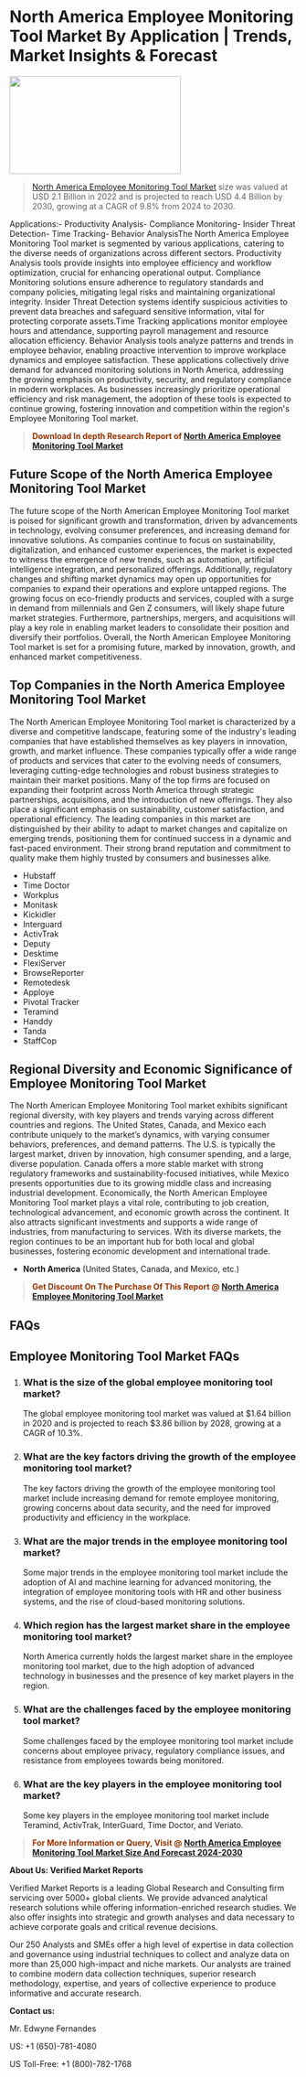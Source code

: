 <p><h1>North America Employee Monitoring Tool Market By Application | Trends, Market Insights & Forecast</h1><p><img class="aligncenter size-medium wp-image-105565" src="https://ffe5etoiles.com/wp-content/uploads/2025/01/MST7-300x171.png" alt="" width="300" height="171" /></p><blockquote><p><a href="https://www.verifiedmarketreports.com/download-sample/?rid=602418&utm_source=Github-NA&utm_medium=389" target="_blank">North America Employee Monitoring Tool Market</a> size was valued at USD 2.1 Billion in 2022 and is projected to reach USD 4.4 Billion by 2030, growing at a CAGR of 9.8% from 2024 to 2030.</p></blockquote>Applications:- Productivity Analysis- Compliance Monitoring- Insider Threat Detection- Time Tracking- Behavior AnalysisThe North America Employee Monitoring Tool market is segmented by various applications, catering to the diverse needs of organizations across different sectors. Productivity Analysis tools provide insights into employee efficiency and workflow optimization, crucial for enhancing operational output. Compliance Monitoring solutions ensure adherence to regulatory standards and company policies, mitigating legal risks and maintaining organizational integrity. Insider Threat Detection systems identify suspicious activities to prevent data breaches and safeguard sensitive information, vital for protecting corporate assets.Time Tracking applications monitor employee hours and attendance, supporting payroll management and resource allocation efficiency. Behavior Analysis tools analyze patterns and trends in employee behavior, enabling proactive intervention to improve workplace dynamics and employee satisfaction. These applications collectively drive demand for advanced monitoring solutions in North America, addressing the growing emphasis on productivity, security, and regulatory compliance in modern workplaces. As businesses increasingly prioritize operational efficiency and risk management, the adoption of these tools is expected to continue growing, fostering innovation and competition within the region's Employee Monitoring Tool market.</p><blockquote><p><span style="color: #993300;"><strong>Download In depth Research Report of <a href="https://www.verifiedmarketreports.com/download-sample/?rid=602418&utm_source=Github-NA&utm_medium=389">North America Employee Monitoring Tool Market</a></strong></span></p></blockquote><h2>Future Scope of the North America Employee Monitoring Tool Market</h2><p>The future scope of the North American Employee Monitoring Tool market is poised for significant growth and transformation, driven by advancements in technology, evolving consumer preferences, and increasing demand for innovative solutions. As companies continue to focus on sustainability, digitalization, and enhanced customer experiences, the market is expected to witness the emergence of new trends, such as automation, artificial intelligence integration, and personalized offerings. Additionally, regulatory changes and shifting market dynamics may open up opportunities for companies to expand their operations and explore untapped regions. The growing focus on eco-friendly products and services, coupled with a surge in demand from millennials and Gen Z consumers, will likely shape future market strategies. Furthermore, partnerships, mergers, and acquisitions will play a key role in enabling market leaders to consolidate their position and diversify their portfolios. Overall, the North American Employee Monitoring Tool market is set for a promising future, marked by innovation, growth, and enhanced market competitiveness.</p><h2>Top Companies in the North America Employee Monitoring Tool Market</h2><p>The North American Employee Monitoring Tool market is characterized by a diverse and competitive landscape, featuring some of the industry's leading companies that have established themselves as key players in innovation, growth, and market influence. These companies typically offer a wide range of products and services that cater to the evolving needs of consumers, leveraging cutting-edge technologies and robust business strategies to maintain their market positions. Many of the top firms are focused on expanding their footprint across North America through strategic partnerships, acquisitions, and the introduction of new offerings. They also place a significant emphasis on sustainability, customer satisfaction, and operational efficiency. The leading companies in this market are distinguished by their ability to adapt to market changes and capitalize on emerging trends, positioning them for continued success in a dynamic and fast-paced environment. Their strong brand reputation and commitment to quality make them highly trusted by consumers and businesses alike.</p><p><ul><li>Hubstaff </li><li> Time Doctor </li><li> Workplus </li><li> Monitask </li><li> Kickidler </li><li> Interguard </li><li> ActivTrak </li><li> Deputy </li><li> Desktime </li><li> FlexiServer </li><li> BrowseReporter </li><li> Remotedesk </li><li> Apploye </li><li> Pivotal Tracker </li><li> Teramind </li><li> Handdy </li><li> Tanda </li><li> StaffCop</li></ul></p><h2>Regional Diversity and Economic Significance of Employee Monitoring Tool Market</h2><p>The North American Employee Monitoring Tool market exhibits significant regional diversity, with key players and trends varying across different countries and regions. The United States, Canada, and Mexico each contribute uniquely to the market’s dynamics, with varying consumer behaviors, preferences, and demand patterns. The U.S. is typically the largest market, driven by innovation, high consumer spending, and a large, diverse population. Canada offers a more stable market with strong regulatory frameworks and sustainability-focused initiatives, while Mexico presents opportunities due to its growing middle class and increasing industrial development. Economically, the North American Employee Monitoring Tool market plays a vital role, contributing to job creation, technological advancement, and economic growth across the continent. It also attracts significant investments and supports a wide range of industries, from manufacturing to services. With its diverse markets, the region continues to be an important hub for both local and global businesses, fostering economic development and international trade.</p><ul> <li><strong>North America</strong> (United States, Canada, and Mexico, etc.)</li></ul><blockquote><p><span style="color: #993300;"><strong>Get Discount On The Purchase Of This Report @ <a href="https://www.verifiedmarketreports.com/ask-for-discount/?rid=602418&utm_source=Github-NA&utm_medium=389">North America Employee Monitoring Tool Market</a></strong></span></p></blockquote><h2>FAQs</h2><p><h2>Employee Monitoring Tool Market FAQs</h2><ol> <li> <h3>What is the size of the global employee monitoring tool market?</div><div></h3> <p>The global employee monitoring tool market was valued at $1.64 billion in 2020 and is projected to reach $3.86 billion by 2028, growing at a CAGR of 10.3%.</p> </li> <li> <h3>What are the key factors driving the growth of the employee monitoring tool market?</div><div></h3> <p>The key factors driving the growth of the employee monitoring tool market include increasing demand for remote employee monitoring, growing concerns about data security, and the need for improved productivity and efficiency in the workplace.</p> </li> <li> <h3>What are the major trends in the employee monitoring tool market?</div><div></h3> <p>Some major trends in the employee monitoring tool market include the adoption of AI and machine learning for advanced monitoring, the integration of employee monitoring tools with HR and other business systems, and the rise of cloud-based monitoring solutions.</p> </li> <li> <h3>Which region has the largest market share in the employee monitoring tool market?</div><div></h3> <p>North America currently holds the largest market share in the employee monitoring tool market, due to the high adoption of advanced technology in businesses and the presence of key market players in the region.</p> </li> <li> <h3>What are the challenges faced by the employee monitoring tool market?</div><div></h3> <p>Some challenges faced by the employee monitoring tool market include concerns about employee privacy, regulatory compliance issues, and resistance from employees towards being monitored.</p> </li> <li> <h3>What are the key players in the employee monitoring tool market?</div><div></h3> <p>Some key players in the employee monitoring tool market include Teramind, ActivTrak, InterGuard, Time Doctor, and Veriato.</p> </li></ol></body></html></p><blockquote><p><span style="color: #993300;"><strong>For More Information or Query, Visit @ <a href="https://www.verifiedmarketreports.com/product/employee-monitoring-tool-market/">North America Employee Monitoring Tool Market Size And Forecast 2024-2030</a></strong></span></p></blockquote><p><strong>About Us: Verified Market Reports</strong></p><p>Verified Market Reports is a leading Global Research and Consulting firm servicing over 5000+ global clients. We provide advanced analytical research solutions while offering information-enriched research studies. We also offer insights into strategic and growth analyses and data necessary to achieve corporate goals and critical revenue decisions.</p><p>Our 250 Analysts and SMEs offer a high level of expertise in data collection and governance using industrial techniques to collect and analyze data on more than 25,000 high-impact and niche markets. Our analysts are trained to combine modern data collection techniques, superior research methodology, expertise, and years of collective experience to produce informative and accurate research.</p><p><strong>Contact us:</strong></p><p>Mr. Edwyne Fernandes</p><p>US: +1 (650)-781-4080</p><p>US Toll-Free: +1 (800)-782-1768</p>
